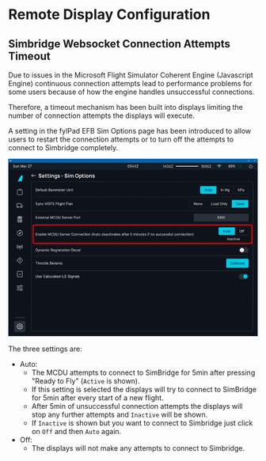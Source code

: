 # Remote Display Configuration

## Simbridge Websocket Connection Attempts Timeout

Due to issues in the Microsoft Flight Simulator Coherent Engine (Javascript Engine) continuous connection attempts lead to performance problems for some users because of how the engine handles unsuccessful connections. 

Therefore, a timeout mechanism has been built into displays limiting the number of connection attempts the displays will execute.

A setting in the fylPad EFB Sim Options page has been introduced to allow users to restart the connection attempts or to turn off the attempts to connect to Simbridge completely.

![flyPad EFB Settings Sim Options](../assets/simbridge/efb-setting-simoptions.png)

The three settings are:

- Auto:
    - The MCDU attempts to connect to SimBridge for 5min after pressing "Ready to Fly" (`Active` is shown).
    - If this setting is selected the displays will try to connect to SimBridge for 5min after every start of a new flight.
    - After 5min of unsuccessful connection attempts the displays will stop any further attempts and `Inactive` will be 
      shown.
    - If `Inactive` is shown but you want to connect to Simbridge just click on `Off` and then `Auto` again. 
- Off:
    - The displays will not make any attempts to connect to Simbridge.